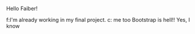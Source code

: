 
Hello Faiber!

f:I'm already working in my final project.
c: me too
Bootstrap is hell!!
Yes, I know
